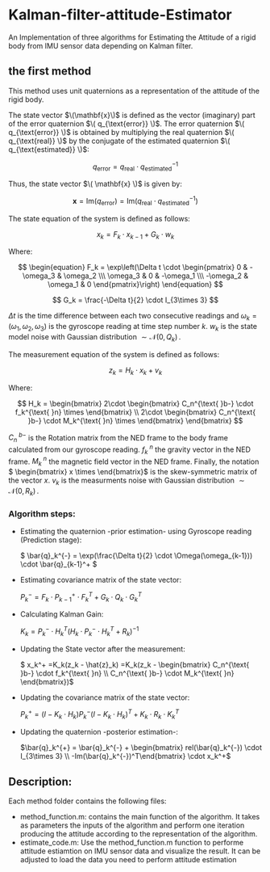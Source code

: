 # Kalman-filter-attitude-Estimator
An Implementation of three algorithms for Estimating the Attitude of a rigid body from IMU sensor data depending on Kalman filter.

## the first method
This method uses unit quaternions as a representation of the attitude of the rigid body. 

The state vector $\(\mathbf{x}\)$ is defined as the vector (imaginary) part of the error quaternion $\( q_{\text{error}} \)$. The error quaternion $\( q_{\text{error}} \)$ is obtained by multiplying the real quaternion $\( q_{\text{real}} \)$ by the conjugate of the estimated quaternion $\( q_{\text{estimated}} \)$:

$$q_{\text{error}} = q_{\text{real}} \cdot q_{\text{estimated}}^{-1}$$

Thus, the state vector $\( \mathbf{x} \)$ is given by:

$$\mathbf{x} = \text{Im}(q_{\text{error}}) = \text{Im}(q_{\text{real}} \cdot q_{\text{estimated}}^{-1})$$

The state equation of the system is defined as follows:

$$x_k = F_k \cdot x_{k-1} + G_{k} \cdot w_k$$

Where:

$$
\begin{equation}
F_k = \exp\left(\Delta t \cdot \begin{pmatrix}
0 & -\omega_3 & \omega_2 \\\
\omega_3 & 0 & -\omega_1 \\\
-\omega_2 & \omega_1 & 0
\end{pmatrix}\right)
\end{equation}
$$


$$ G_k = \frac{-\Delta t}{2} \cdot I_{3\times 3}
$$

$` \Delta t`$ is the time difference between each two consecutive readings and $` \omega_k =(\omega_1,\omega_2,\omega_3)`$ is the gyroscope reading at time step number $k$. $` w_k`$ is the state model noise with Gaussian distribution $`\sim \mathcal{N}(0,\,Q_k)\,`$.

The measurement equation of the system is defined as follows:

$$
z_k = H_k \cdot x_k + v_k
$$

Where:

$$
H_k = \begin{bmatrix}
2\cdot \begin{bmatrix} C_n^{\text{ }b-} \cdot f_k^{\text{ }n} \times \end{bmatrix} \\
2\cdot \begin{bmatrix} C_n^{\text{ }b-} \cdot M_k^{\text{ }n} \times \end{bmatrix}
\end{bmatrix}
$$

$`C_n^{\text{ }b-}`$ is the Rotation matrix from the NED frame to the body frame calculated from our gyroscope reading. $`f_k^{\text{ }n}`$ the gravity vector in the NED frame. $`M_k^{\text{ }n}`$ the magnetic field vector in the NED frame. Finally, the notation $` \begin{bmatrix} x \times \end{bmatrix}`$ is the skew-symmetric matrix of the vector $`x`$. $`v_k`$ is the measurments noise with Gaussian distribution $`\sim \mathcal{N}(0,\,R_k)\,`$.

### Algorithm steps:

- Estimating the quaternion -prior estimation- using Gyroscope reading (Prediction stage):

  $`
 \bar{q}_k^{-} = \exp(\frac{\Delta t}{2} \cdot \Omega(\omega_{k-1})) \cdot \bar{q}_{k-1}^+
 `$


 

- Estimating covariance matrix of the state vector:

  $` P_k^{-} = F_{k}\cdot P_{k-1}^+ \cdot F_{k}^T + G_k \cdot Q_k \cdot G_k^T `$

- Calculating Kalman Gain:

  $` K_k = P_k^-\cdot H_k^T(H_k \cdot P_k^-\cdot H_k^T + R_k )^{-1} `$

- Updating the State vector after the measurement:

  $` x_k^+ =K_k(z_k - \hat{z}_k) =K_k(z_k - \begin{bmatrix}
  C_n^{\text{ }b-} \cdot f_k^{\text{ }n} \\
    C_n^{\text{ }b-} \cdot M_k^{\text{ }n}
\end{bmatrix})`$

- Updating the covariance matrix of the state vector:

  $` P_k^+ = (I - K_k\cdot H_k)P_k^- (I - K_k\cdot H_k)^T + K_k\cdot R_k \cdot K_k^T `$

- Updating the quaternion -posterior estimation-:
  
  $`\bar{q}_k^{+} = \bar{q}_k^{-} + \begin{bmatrix} rel(\bar{q}_k^{-}) \cdot I_{3\times 3} \\ -Im(\bar{q}_k^{-})^T\end{bmatrix} \cdot x_k^+`$

## Description:
Each method folder contains the following files:
- method_function.m: contains the main function of the algorithm. It takes as parameters the inputs of the algorithm and perform one iteration producing the attitude according to the representation of the algorithm.
- estimate_code.m: Use the method_function.m function to performe attitude estiamtion on IMU sensor data and visualize the result. It can be adjusted to load the data you need to perform attitude estimation 
